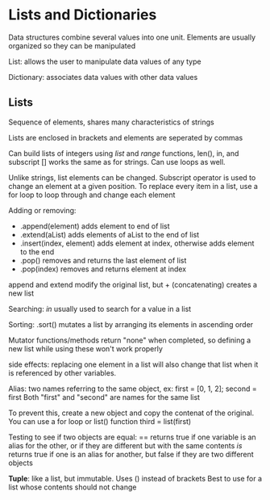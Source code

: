 # Lists and Dictionaries

Data structures combine several values into one unit. Elements are usually organized so they can be manipulated

List: allows the user to manipulate data values of any type

Dictionary: associates data values with other data values

## Lists

Sequence of elements, shares many characteristics of strings

Lists are enclosed in brackets and elements are seperated by commas

Can build lists of integers using *list* and *range* functions, len(), in, and subscript [] works the same as for strings. Can use loops as well.

Unlike strings, list elements can be changed. Subscript operator is used to change an element at a given position.
To replace every item in a list, use a for loop to loop through and change each element

Adding or removing:
* .append(element) adds element to end of list
* .extend(aList) adds elements of aList to the end of list
* .insert(index, element) adds element at index, otherwise adds element to the end
* .pop() removes and returns the last element of list
* .pop(index) removes and returns element at index

append and extend modify the original list, but + (concatenating) creates a new list

Searching: *in* usually used to search for a value in a list

Sorting: .sort() mutates a list by arranging its elements in ascending order

Mutator functions/methods return "none" when completed, so defining a new list while using these won't work properly

side effects: replacing one element in a list will also change that list when it is referenced by other variables.

Alias: two names referring to the same object, ex: first = [0, 1, 2]; second = first
Both "first" and "second" are names for the same list

To prevent this, create a new object and copy the contenat of the original. You can use a for loop or list() function
third = list(first)

Testing to see if two objects are equal: == returns true if one variable is an alias for the other, or if they are different but with the same contents
*is* returns true if one is an alias for another, but false if they are two different objects

**Tuple**: like a list, but immutable. Uses () instead of brackets
Best to use for a list whose contents should not change